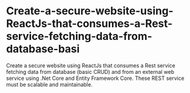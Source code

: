 # Create-a-secure-website-using-ReactJs-that-consumes-a-Rest-service-fetching-data-from-database-basi
Create a secure website using ReactJs that consumes a Rest service fetching data from database (basic CRUD) and from an external web service using .Net Core and Entity Framework Core. These REST service must be scalable and maintainable.
